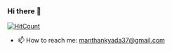 ### Hi there 👋
[![HitCount](http://hits.dwyl.com/manthan37/manthan37.svg)](http://hits.dwyl.com/manthan37/manthan37)

<!--
**manthan37/manthan37** is a ✨ _special_ ✨ repository because its `README.md` (this file) appears on your GitHub profile.
-->

- 📫 How to reach me: manthankyada37@gmail.com

